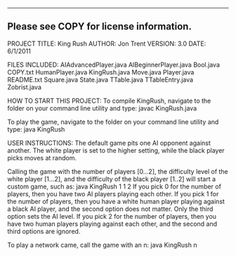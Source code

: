 ------------------------------------------------------------------------
Please see COPY for license information.
------------------------------------------------------------------------

PROJECT TITLE: 	King Rush
AUTHOR:		Jon Trent
VERSION:	3.0
DATE:		6/1/2011

FILES INCLUDED:
AIAdvancedPlayer.javaAIBeginnerPlayer.javaBool.javaCOPY.txtHumanPlayer.javaKingRush.javaMove.javaPlayer.javaREADME.txtSquare.javaState.javaTTable.javaTTableEntry.javaZobrist.java

HOW TO START THIS PROJECT:
To compile KingRush, navigate to the folder on your command line utility and type:
javac KingRush.java

To play the game, navigate to the folder on your command line utility and type:
java KingRush

USER INSTRUCTIONS:
The default game pits one AI opponent against another.  The white player is set to the higher setting, while the black player picks moves at random.

Calling the game with the number of players [0...2], the difficulty level of the white player [1...2], and the difficulty of the black player [1..2] will start a custom game, such as:
java KingRush 1 1 2
If you pick 0 for the number of players, then you have two AI players playing each other.
If you pick 1 for the number of players, then you have a white human player playing against a black AI player, and the second option does not matter.  Only the third option sets the AI level.
If you pick 2 for the number of players, then you have two human players playing against each other, and the second and third options are ignored.

To play a network came, call the game with an n:
java KingRush n